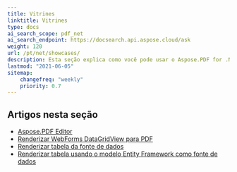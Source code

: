 ```yaml
---
title: Vitrines
linktitle: Vitrines
type: docs
ai_search_scope: pdf_net
ai_search_endpoint: https://docsearch.api.aspose.cloud/ask
weight: 120
url: /pt/net/showcases/
description: Esta seção explica como você pode usar o Aspose.PDF for .NET com diferentes exemplos de vitrine.
lastmod: "2021-06-05"
sitemap:
    changefreq: "weekly"
    priority: 0.7
---
```

## Artigos nesta seção

- [Aspose.PDF Editor](/pdf/pt/net/aspose-pdf-editor/)
- [Renderizar WebForms DataGridView para PDF](/pdf/pt/net/render-webforms-datagridview-to-pdf/)
- [Renderizar tabela da fonte de dados](/pdf/pt/net/render-table-from-the-data-source/)
- [Renderizar tabela usando o modelo Entity Framework como fonte de dados](/pdf/pt/net/render-table-using-entity-framework-model-as-data-source/)